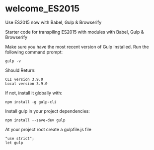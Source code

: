 # welcome_ES2015
Use ES2015 now with Babel, Gulp & Browserify

Starter code for transpiling ES2015 with modules with Babel, Gulp & Browserify

Make sure you have the most recent version of Gulp installed.  Run the following command prompt:

`gulp -v`

Should Return:
```
CLI version 3.9.0
Local version 3.9.0
```
If not, install it globally with:

`npm install -g gulp-cli`

Install gulp in your project dependencies:

`npm install --save-dev gulp`

At your project root create a gulpfile.js file

```
"use strict";
let gulp  

